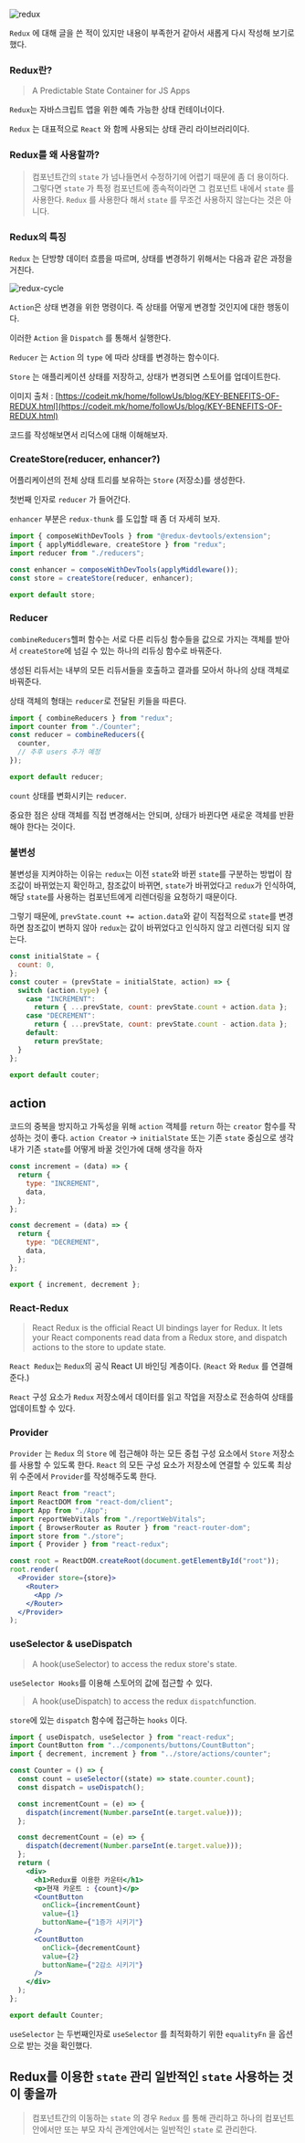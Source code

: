 ![redux](https://user-images.githubusercontent.com/46440898/230768056-ac85a61e-6301-40e3-b3ee-5b3c4baa4513.jpeg)

`Redux` 에 대해 글을 쓴 적이 있지만 내용이 부족한거 같아서 새롭게 다시 작성해 보기로 했다.

### Redux란?

> A Predictable State Container for JS Apps

`Redux`는 자바스크립트 앱을 위한 예측 가능한 상태 컨테이너이다.

`Redux` 는 대표적으로 `React` 와 함께 사용되는 상태 관리 라이브러리이다.

### Redux를 왜 사용할까?

> 컴포넌트간의 `state` 가 넘나들면서 수정하기에 어렵기 때문에 좀 더 용이하다.
> 그렇다면 `state` 가 특정 컴포넌트에 종속적이라면 그 컴포넌트 내에서 `state` 를 사용한다.
> `Redux` 를 사용한다 해서 `state` 를 무조건 사용하지 않는다는 것은 아니다.

### Redux의 특징

`Redux` 는 단방향 데이터 흐름을 따르며, 상태를 변경하기 위해서는 다음과 같은 과정을 거친다.

![redux-cycle](https://user-images.githubusercontent.com/46440898/230768062-8cb3643c-199d-4ed5-8b5d-4e1cf72c9733.png)

`Action`은 상태 변경을 위한 명령이다. 즉 상태를 어떻게 변경할 것인지에 대한 행동이다.

이러한 `Action` 을 `Dispatch` 를 통해서 실행한다.

`Reducer` 는 `Action` 의 `type` 에 따라 상태를 변경하는 함수이다.

`Store` 는 애플리케이션 상태를 저장하고, 상태가 변경되면 스토어를 업데이트한다.

이미지 출처 : [https://codeit.mk/home/followUs/blog/KEY-BENEFITS-OF-REDUX.html](https://codeit.mk/home/followUs/blog/KEY-BENEFITS-OF-REDUX.html)

코드를 작성해보면서 리덕스에 대해 이해해보자.

### CreateStore(reducer, enhancer?)

어플리케이션의 전체 상태 트리를 보유하는 `Store` (저장소)를 생성한다.

첫번째 인자로 `reducer` 가 들어간다.

`enhancer` 부분은 `redux-thunk` 를 도입할 때 좀 더 자세히 보자.

```jsx
import { composeWithDevTools } from "@redux-devtools/extension";
import { applyMiddleware, createStore } from "redux";
import reducer from "./reducers";

const enhancer = composeWithDevTools(applyMiddleware());
const store = createStore(reducer, enhancer);

export default store;
```

### Reducer

`combineReducers`헬퍼 함수는 서로 다른 리듀싱 함수들을 값으로 가지는 객체를 받아서 `createStore`에 넘길 수 있는 하나의 리듀싱 함수로 바꿔준다.

생성된 리듀서는 내부의 모든 리듀서들을 호출하고 결과를 모아서 하나의 상태 객체로 바꿔준다.

상태 객체의 형태는 `reducer`로 전달된 키들을 따른다.

```jsx
import { combineReducers } from "redux";
import counter from "./Counter";
const reducer = combineReducers({
  counter,
  // 추후 users 추가 예정
});

export default reducer;
```

`count` 상태를 변화시키는 `reducer`.

중요한 점은 상태 객체를 직접 변경해서는 안되며, 상태가 바뀐다면 새로운 객체를 반환해야 한다는 것이다.

### **불변성**

불변성을 지켜야하는 이유는 `redux`는 이전 `state`와 바뀐 `state`를 구분하는 방법이 참조값이 바뀌었는지 확인하고, 참조값이 바뀌면, `state`가 바뀌었다고 `redux`가 인식하여, 해당 `state`를 사용하는 컴포넌트에게 리렌더링을 요청하기 때문이다.

그렇기 때문에, `prevState.count += action.data`와 같이 직접적으로 `state`를 변경하면 참조값이 변하지 않아 `redux`는 값이 바뀌었다고 인식하지 않고 리렌더링 되지 않는다.

```jsx
const initialState = {
  count: 0,
};
const couter = (prevState = initialState, action) => {
  switch (action.type) {
    case "INCREMENT":
      return { ...prevState, count: prevState.count + action.data };
    case "DECREMENT":
      return { ...prevState, count: prevState.count - action.data };
    default:
      return prevState;
  }
};

export default couter;
```

## action

코드의 중복을 방지하고 가독성을 위해 `action` 객체를 `return` 하는 `creator` 함수를 작성하는 것이 좋다.
`action Creator` -> `initialState` 또는 기존 `state` 중심으로 생각
내가 기존 `state`를 어떻게 바꿀 것인가에 대해 생각을 하자

```jsx
const increment = (data) => {
  return {
    type: "INCREMENT",
    data,
  };
};

const decrement = (data) => {
  return {
    type: "DECREMENT",
    data,
  };
};

export { increment, decrement };
```

### React-Redux

> React Redux is the official React UI bindings layer for Redux.
> It lets your React components read data from a Redux store, and dispatch actions to the store to update state.

`React Redux`는 `Redux`의 공식 React UI 바인딩 계층이다. (`React` 와 `Redux` 를 연결해 준다.)

`React` 구성 요소가 `Redux` 저장소에서 데이터를 읽고 작업을 저장소로 전송하여 상태를 업데이트할 수 있다.

### Provider

`Provider` 는 `Redux` 의 `Store` 에 접근해야 하는 모든 중첩 구성 요소에서 `Store` 저장소를 사용할 수 있도록 한다.
`React` 의 모든 구성 요소가 저장소에 연결할 수 있도록 최상위 수준에서 `Provider`를 작성해주도록 한다.

```jsx
import React from "react";
import ReactDOM from "react-dom/client";
import App from "./App";
import reportWebVitals from "./reportWebVitals";
import { BrowserRouter as Router } from "react-router-dom";
import store from "./store";
import { Provider } from "react-redux";

const root = ReactDOM.createRoot(document.getElementById("root"));
root.render(
  <Provider store={store}>
    <Router>
      <App />
    </Router>
  </Provider>
);
```

### useSelector & useDispatch

> A hook(useSelector) to access the redux store's state.

`useSelector Hooks`를 이용해 스토어의 값에 접근할 수 있다.

> A hook(useDispatch) to access the redux `dispatch`function.

`store`에 있는 `dispatch` 함수에 접근하는 `hooks` 이다.

```jsx
import { useDispatch, useSelector } from "react-redux";
import CountButton from "../components/buttons/CountButton";
import { decrement, increment } from "../store/actions/counter";

const Counter = () => {
  const count = useSelector((state) => state.counter.count);
  const dispatch = useDispatch();

  const incrementCount = (e) => {
    dispatch(increment(Number.parseInt(e.target.value)));
  };

  const decrementCount = (e) => {
    dispatch(decrement(Number.parseInt(e.target.value)));
  };
  return (
    <div>
      <h1>Redux를 이용한 카운터</h1>
      <p>현재 카운트 : {count}</p>
      <CountButton
        onClick={incrementCount}
        value={1}
        buttonName={"1증가 시키기"}
      />
      <CountButton
        onClick={decrementCount}
        value={2}
        buttonName={"2감소 시키기"}
      />
    </div>
  );
};

export default Counter;
```

`useSelector` 는 두번째인자로 `useSelector` 를 최적화하기 위한 `equalityFn` 을 옵션으로 받는 것을 확인했다.

## Redux를 이용한 `state` 관리 일반적인 `state` 사용하는 것이 좋을까

> 컴포넌트간의 이동하는 `state` 의 경우 `Redux` 를 통해 관리하고 하나의 컴포넌트 안에서만 또는 부모 자식 관계안에서는 일반적인 `state` 로 관리한다.
